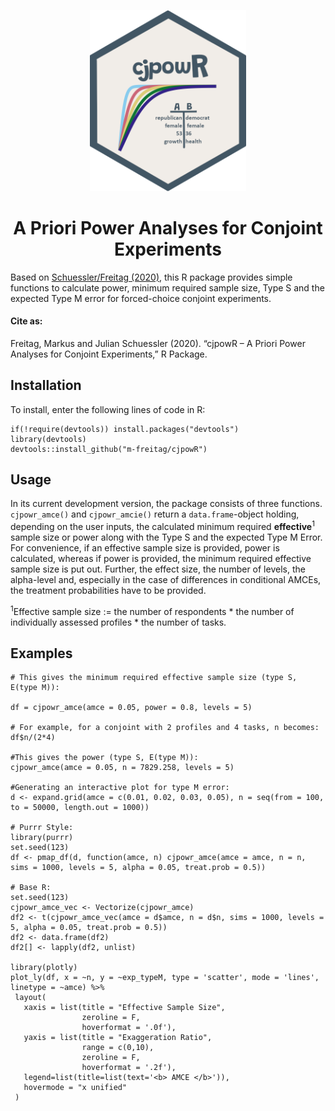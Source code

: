 <p align="center"><img src="cjpowR_hex.png" width="250"></p>

<h1 align="center">A Priori Power Analyses for Conjoint Experiments</h1>


Based on [Schuessler/Freitag (2020)](https://osf.io/preprints/socarxiv/9yuhp/), this R package provides simple
functions to calculate power, minimum required sample size, Type S and the expected Type M error for forced-choice conjoint experiments.

#### Cite as:

Freitag, Markus and Julian Schuessler (2020). “cjpowR – A Priori Power Analyses for Conjoint Experiments,” R Package. 

## Installation

To install, enter the following lines of code in R:

```{r}
if(!require(devtools)) install.packages("devtools")
library(devtools)
devtools::install_github("m-freitag/cjpowR")
```

## Usage

In its current development version, the package consists of three functions. `cjpowr_amce()` and `cjpowr_amcie()` return a `data.frame`-object holding, depending on the user inputs, the calculated minimum required **effective**<sup>1</sup> sample size or power along with the Type S and the expected Type M Error. 
For convenience, if an effective sample size is provided, power is calculated, whereas if power is provided, the minimum required effective sample size is put out. 
Further, the effect size, the number of levels, the alpha-level and, especially in the case of differences in conditional AMCEs, the treatment probabilities have to be provided.

<sup>1</sup>Effective sample size := the number of respondents * the number of individually assessed profiles * the number of tasks.

## Examples

```{r}
# This gives the minimum required effective sample size (type S, E(type M)):

df = cjpowr_amce(amce = 0.05, power = 0.8, levels = 5)

# For example, for a conjoint with 2 profiles and 4 tasks, n becomes:
df$n/(2*4)

#This gives the power (type S, E(type M)):
cjpowr_amce(amce = 0.05, n = 7829.258, levels = 5)

#Generating an interactive plot for type M error:
d <- expand.grid(amce = c(0.01, 0.02, 0.03, 0.05), n = seq(from = 100, to = 50000, length.out = 1000))

# Purrr Style:
library(purrr)
set.seed(123)
df <- pmap_df(d, function(amce, n) cjpowr_amce(amce = amce, n = n, sims = 1000, levels = 5, alpha = 0.05, treat.prob = 0.5))

# Base R:
set.seed(123)
cjpowr_amce_vec <- Vectorize(cjpowr_amce)
df2 <- t(cjpowr_amce_vec(amce = d$amce, n = d$n, sims = 1000, levels = 5, alpha = 0.05, treat.prob = 0.5))
df2 <- data.frame(df2)
df2[] <- lapply(df2, unlist)

library(plotly)
plot_ly(df, x = ~n, y = ~exp_typeM, type = 'scatter', mode = 'lines', linetype = ~amce) %>%
 layout(
   xaxis = list(title = "Effective Sample Size",
                zeroline = F,
                hoverformat = '.0f'),
   yaxis = list(title = "Exaggeration Ratio",
                range = c(0,10),
                zeroline = F,
                hoverformat = '.2f'),
   legend=list(title=list(text='<b> AMCE </b>')),
   hovermode = "x unified"
 )
```
